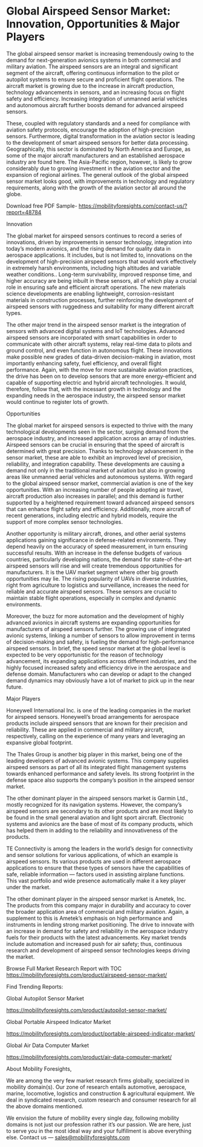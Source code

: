 # Global Airspeed Sensor Market: Innovation, Opportunities & Major Players
The global airspeed sensor market is increasing tremendously owing to the demand for next-generation avionics systems in both commercial and military aviation. The airspeed sensors are an integral and significant segment of the aircraft, offering continuous information to the pilot or autopilot systems to ensure secure and proficient flight operations. The aircraft market is growing due to the increase in aircraft production, technology advancements in sensors, and an increasing focus on flight safety and efficiency. Increasing integration of unmanned aerial vehicles and autonomous aircraft further boosts demand for advanced airspeed sensors.

These, coupled with regulatory standards and a need for compliance with aviation safety protocols, encourage the adoption of high-precision sensors. Furthermore, digital transformation in the aviation sector is leading to the development of smart airspeed sensors for better data processing. Geographically, this sector is dominated by North America and Europe, as some of the major aircraft manufacturers and an established aerospace industry are found here. The Asia-Pacific region, however, is likely to grow considerably due to growing investment in the aviation sector and the expansion of regional airlines. The general outlook of the global airspeed sensor market looks good, with improvements in technology and regulatory requirements, along with the growth of the aviation sector all around the globe.

Download free PDF Sample- https://mobilityforesights.com/contact-us/?report=48784

Innovation

The global market for airspeed sensors continues to record a series of innovations, driven by improvements in sensor technology, integration into today’s modern avionics, and the rising demand for quality data in aerospace applications. It includes, but is not limited to, innovations on the development of high-precision airspeed sensors that would work effectively in extremely harsh environments, including high altitudes and variable weather conditions.. Long-term survivability, improved response time, and higher accuracy are being inbuilt in these sensors, all of which play a crucial role in ensuring safe and efficient aircraft operations. The new materials science developments are enabling lightweight, corrosion-resistant materials in construction processes, further reinforcing the development of airspeed sensors with ruggedness and suitability for many different aircraft types.

The other major trend in the airspeed sensor market is the integration of sensors with advanced digital systems and IoT technologies. Advanced airspeed sensors are incorporated with smart capabilities in order to communicate with other aircraft systems, relay real-time data to pilots and ground control, and even function in autonomous flight. These innovations make possible new grades of data-driven decision-making in aviation, most importantly enhancing safety, fuel efficiency, and overall flight performance. Again, with the move for more sustainable aviation practices, the drive has been on to develop sensors that are more energy-efficient and capable of supporting electric and hybrid aircraft technologies. It would, therefore, follow that, with the incessant growth in technology and the expanding needs in the aerospace industry, the airspeed sensor market would continue to register lots of growth.

Opportunities

The global market for airspeed sensors is expected to thrive with the many technological developments seen in the sector, surging demand from the aerospace industry, and increased application across an array of industries. Airspeed sensors can be crucial in ensuring that the speed of aircraft is determined with great precision. Thanks to technology advancement in the sensor market, these are able to exhibit an improved level of precision, reliability, and integration capability. These developments are causing a demand not only in the traditional market of aviation but also in growing areas like unmanned aerial vehicles and autonomous systems. With regard to the global airspeed sensor market, commercial aviation is one of the key opportunities. With an increasing number of people adopting air travel, aircraft production also increases in parallel; and this demand is further supported by a heightened requirement toward advanced airspeed sensors that can enhance flight safety and efficiency. Additionally, more aircraft of recent generations, including electric and hybrid models, require the support of more complex sensor technologies.

Another opportunity is military aircraft, drones, and other aerial systems applications gaining significance in defense-related environments. They depend heavily on the accuracy of speed measurement, in turn ensuring successful results. With an increase in the defense budgets of various countries, particularly developing nations, the demand for state-of-the-art airspeed sensors will rise and will create tremendous opportunities for manufacturers. It is the UAV market segment where other big growth opportunities may lie. The rising popularity of UAVs in diverse industries, right from agriculture to logistics and surveillance, increases the need for reliable and accurate airspeed sensors. These sensors are crucial to maintain stable flight operations, especially in complex and dynamic environments.

Moreover, the buzz for more automation and the development of highly advanced avionics in aircraft systems are expanding opportunities for manufacturers of airspeed sensors further. The growing use of integrated avionic systems, linking a number of sensors to allow improvement in terms of decision-making and safety, is fueling the demand for high-performance airspeed sensors. In brief, the speed sensor market at the global level is expected to be very opportunistic for the reason of technology advancement, its expanding applications across different industries, and the highly focused increased safety and efficiency drive in the aerospace and defense domain. Manufacturers who can develop or adapt to the changed demand dynamics may obviously have a lot of market to pick up in the near future.

Major Players

Honeywell International Inc. is one of the leading companies in the market for airspeed sensors. Honeywell’s broad arrangements for aerospace products include airspeed sensors that are known for their precision and reliability. These are applied in commercial and military aircraft, respectively, calling on the experience of many years and leveraging an expansive global footprint.

The Thales Group is another big player in this market, being one of the leading developers of advanced avionic systems. This company supplies airspeed sensors as part of all its integrated flight management systems towards enhanced performance and safety levels. Its strong footprint in the defense space also supports the company’s position in the airspeed sensor market.

The other dominant player in the airspeed sensors market is Garmin Ltd., mostly recognized for its navigation systems. However, the company’s airspeed sensors are secondary to its other products and are most likely to be found in the small general aviation and light sport aircraft. Electronic systems and avionics are the base of most of its company products, which has helped them in adding to the reliability and innovativeness of the products.

TE Connectivity is among the leaders in the world’s design for connectivity and sensor solutions for various applications, of which an example is airspeed sensors. Its various products are used in different aerospace applications to ensure that these types of sensors have the capabilities of safe, reliable information — factors used in assisting airplane functions. This vast portfolio and wide presence automatically make it a key player under the market.

The other dominant player in the airspeed sensor market is Ametek, Inc. The products from this company major in durability and accuracy to cover the broader application area of commercial and military aviation. Again, a supplement to this is Ametek’s emphasis on high performance and instruments in lending strong market positioning. The drive to innovate with an increase in demand for safety and reliability in the aerospace industry fuels for their products with the latest advancements. Key market trends include automation and increased push for air safety; thus, continuous research and development of airspeed sensor technologies keeps driving the market.

Browse Full Market Research Report with TOC https://mobilityforesights.com/product/airspeed-sensor-market/

Find Trending Reports:

Global Autopilot Sensor Market

https://mobilityforesights.com/product/autopilot-sensor-market/

Global Portable Airspeed Indicator Market

https://mobilityforesights.com/product/portable-airspeed-indicator-market/

Global Air Data Computer Market

https://mobilityforesights.com/product/air-data-computer-market/

About Mobility Foresights,

We are among the very few market research firms globally, specialized in mobility domain(s). Our zone of research entails automotive, aerospace, marine, locomotive, logistics and construction & agricultural equipment. We deal in syndicated research, custom research and consumer research for all the above domains mentioned.

We envision the future of mobility every single day, following mobility domains is not just our profession rather it’s our passion. We are here, just to serve you in the most ideal way and your fulfillment is above everything else. Contact us — sales@mobilityforesights.com





